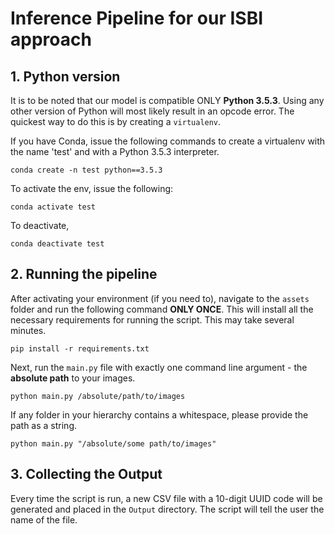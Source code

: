 # Inference Pipeline for our ISBI approach

## 1. Python version
It is to be noted that our model is compatible ONLY <b>Python 3.5.3</b>. Using any other version of Python will most likely result in an opcode error. The quickest way to do this is by creating a `virtualenv`.

If you have Conda, issue the following commands to create a virtualenv with the name 'test' and with a Python 3.5.3 interpreter.

`conda create -n test python==3.5.3`

To activate the env, issue the following:

`conda activate test`

To deactivate,

`conda deactivate test`

## 2. Running the pipeline
After activating your environment (if you need to), navigate to the `assets` folder and run the following command <b>ONLY ONCE</b>. This will install all the necessary requirements for running the script. This may take several minutes.

`pip install -r requirements.txt`

Next, run the `main.py` file with exactly one command line argument - the <b>absolute path</b> to your images.

`python main.py /absolute/path/to/images`

If any folder in your hierarchy contains a whitespace, please provide the path as a string.

`python main.py "/absolute/some path/to/images"`

## 3. Collecting the Output
Every time the script is run, a new CSV file with a 10-digit UUID code will be generated and placed in the `Output` directory. The script will tell the user the name of the file.
